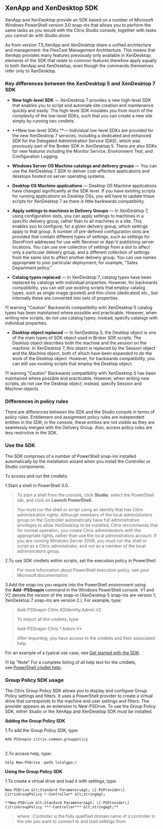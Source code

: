 ## XenApp and XenDesktop SDK

<span id="par_richtext" class="anchor"></span>

XenApp and XenDesktop provide an SDK based on a number of Microsoft
Windows PowerShell version 3.0 snap-ins that allows you to perform the
same tasks as you would with the Citrix Studio console, together with
tasks you cannot do with Studio alone.

As from version 7.5,XenApp and XenDesktop share a unified architecture and management: the
FlexCast Management Architecture. This means that XenApp provides many
features previously only available in XenDesktop; elements of the SDK
that relate to common features therefore apply equally to both XenApp
and XenDesktop, even though the commands themselves refer only to
XenDesktop.

### Key differences between the XenDesktop 5 and XenDesktop 7 SDK

-   **New high-level SDK** — XenDesktop 7 provides a new high-level SDK
    that enables you to script and automate site creation and
    maintenance quickly and easily. The high-level SDK insulates you
    from much of the complexity of the low-level SDKs, such that you can
    create a new site simply by running two cmdlets.

-   **New low-level SDKs **— Individual low-level SDKs are provided for
    the new XenDesktop 7 services, including a dedicated and enhanced
    SDK for the Delegated Administration Service (DAS), which was
    previously part of the Broker SDK in XenDesktop 5. There are also
    SDKs for new features including the Monitor Service, Environment
    Test, and Configuration Logging.

-   **Windows Server OS Machine catalogs and delivery groups** — You can
    use the XenDesktop 7 SDK to deliver cost-effective applications and
    desktops hosted on server operating systems.

-   **Desktop OS Machine applications** — Desktop OS Machine
    applications have changed significantly at the SDK level. If you
    have existing scripts for running applications on Desktop OSs, you
    will have to update these scripts for XenDesktop 7 as there is
    little backwards compatibility.

-   **Apply settings to machines in Delivery Groups** — In XenDesktop 7,
    using configuration slots, you can apply settings to machines in a
    specific delivery group, rather than to all machines in a site. This
    enables you to configure, for a given delivery group, which settings
    apply to that group. A number of pre-defined configuration slots are
    provided that contain different types of settings, such as settings
    for StoreFront addresses for use with Receiver or App-V publishing
    server locations. You can use one collection of settings from a slot
    to affect only a particular delivery group, and a different
    collection of settings from the same slot to affect another
    delivery group. You can use names appropriate to your particular
    deployment; for example, "Sales Department policy."

-   **Catalog types replaced** — In XenDesktop 7, catalog types have
    been replaced by catalogs with individual properties. However, for
    backwards compatibility, you can still use existing scripts that
    employ catalog types, such as single image (pooled) and thin
    clone (dedicated) etc., but internally these are converted into sets
    of properties.

!!! warning "Caution"
    Backwards compatibility with XenDesktop 5 catalog types has been maintained where possible and practicable. However, when writing new scripts, do not use catalog types; instead, specify catalogs with individual properties.

-   **Desktop object replaced** — In XenDesktop 5, the Desktop object is
    one of the main types of SDK object used in Broker SDK scripts. The
    Desktop object describes both the machine and the session on
    the machine. In XenDesktop 7, this object is replaced by the Session
    object and the Machine object, both of which have been expanded to
    do the work of the Desktop object. However, for backwards
    compatibility, you can still use existing scripts that employ the
    Desktop object.

!!! warning "Caution"
    Backwards compatibility with XenDesktop 5 has been maintained where possible and practicable. However, when writing new scripts, do not use the Desktop object; instead, specify Session and Machine objects.

### Differences in policy rules

There are differences between the SDK and the Studio console in terms of
policy rules. Entitlement and assignment policy rules are independent
entities in the SDK; in the console, these entities are not visible as
they are seamlessly merged with the Delivery Group. Also, access policy
rules are less restrictive in the SDK.

### Use the SDK

The SDK comprises of a number of PowerShell snap-ins installed
automatically by the installation wizard when you install the Controller
or Studio components.

To access and run the cmdlets:

1.Start a shell in PowerShell 3.0.

> To start a shell from the console, click **Studio**, select the
> PowerShell tab, and click on **Launch PowerShell**.
>
> You must run the shell or script using an identity that has Citrix
> administration rights. Although members of the local administrators
> group on the Controller automatically have full administrative
> privileges to allow XenDesktop to be installed, Citrix recommends that
> for normal operation, you create Citrix administrators with the
> appropriate rights, rather than use the local administrators account.
> If you are running Windows Server 2008, you must run the shell or
> script as a Citrix administrator, and not as a member of the local
> administrators group.

2.To use SDK cmdlets within scripts, set the execution policy in PowerShell.

> For more information about PowerShell execution policy, see your
> Microsoft documentation.

3.Add the snap-ins you require into the PowerShell environment using
    the **Add -PSSnapin** command in the Windows PowerShell console. V1
    and V2 denote the version of the snap-in (XenDesktop 5 snap-ins are
    version 1; XenDesktop 7 snap-ins are version 2.). For example, type:

> Add-PSSnapin Citrix.ADIdentity.Admin.V2
>
> To import all the cmdlets, type:
>
> Add-PSSnapin Citrix.\*.Admin.V\*
>
> After importing, you have access to the cmdlets and their associated
> help.

For an example of a typical use case, see [Get started with the
SDK](./getting-started.md).

!!! tip "Note"
    For a complete listing of all help text for the cmdlets, see [PowerShell cmdlet help](http://docs.citrix.com/en-us/xenapp-and-xendesktop/7-6/cds-sdk-wrapper-rho/xad-commands.html).

### Group Policy SDK usage

The Citrix Group Policy SDK allows you to display and configure Group
Policy settings and filters. It uses a PowerShell provider to create a
virtual drive that corresponds to the machine and user settings and
filters. The provider appears as an extension to New-PSDrive. To use the
Group Policy SDK, either Studio or the XenApp and XenDesktop SDK must be
installed.

**Adding the Group Policy SDK**

1.To add the Group Policy SDK, type:

```
Add-PSSnapin citrix.common.grouppolicy
```
<br>          
2.To access help, type:

```
help New-PSDrive -path localgpo:/
```

**Using the Group Policy SDK**

1.To create a virtual drive and load it with settings, type:

```  
New-PSDrive &lt;Standard Parameters&gt; \[-PSProvider\]
CitrixGroupPolicy *-Controller* &lt;string&gt;
```

```
**New-PSDrive &lt;Standard Parameters&gt; \[-PSProvider\]
CitrixGroupPolicy ***-Controller*** &lt;string&gt;**
```

> where *-Controller* is the fully qualified domain name of a controller
> in the site you want to connect to and load settings from.
